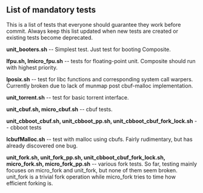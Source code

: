 List of mandatory tests
--------------------------------

This is a list of tests that everyone should guarantee they work before commit. Always keep this list 
updated when new tests are created or existing tests become deprecated.

**unit_booters.sh** -- Simplest test. Just test for booting Composite.

**lfpu.sh, lmicro_fpu.sh** -- tests for floating-point unit. Composite should run with highest priority.

**lposix.sh** -- test for libc functions and corresponding system call warpers. Currently broken due to lack of munmap post cbuf-malloc implementation.

**unit_torrent.sh** -- test for basic torrent interface.

**unit_cbuf.sh, micro_cbuf.sh** -- cbuf tests.

**unit_cbboot_cbuf.sh, unit_cbboot_pp.sh, unit_cbboot_cbuf_fork_lock.sh** -- cbboot tests

**lcbufMalloc.sh** -- test with malloc using cbufs. Fairly rudimentary, but has already discovered one bug.

**unit_fork.sh, unit_fork_pp.sh, unit_cbboot_cbuf_fork_lock.sh, micro_fork.sh, micro_fork_pp.sh** -- various fork tests. So far, testing mainly focuses on micro_fork and unit_fork, but none of them seem broken. unit_fork is a trivial fork operation while micro_fork tries to time how efficient forking is.
